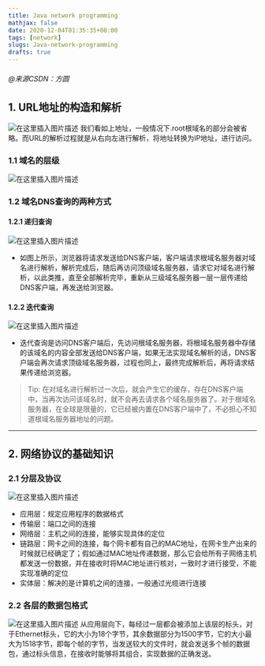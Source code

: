 ```yaml
---
title: Java network programming
mathjax: false
date: 2020-12-04T01:35:35+08:00
tags: [network]
slugs: Java-network-programming
drafts: true
---
```


###### @来源CSDN：方圆

## 1. URL地址的构造和解析

![在这里插入图片描述](https://cdn.kayleh.top/gh/kayleh/cdn2/IO/Java网络编程/20200719222030510.png)
我们看如上地址，一般情况下.root根域名的部分会被省略。而URL的解析过程就是从右向左进行解析，将地址转换为IP地址，进行访问。

### 1.1 域名的层级

![在这里插入图片描述](https://cdn.kayleh.top/gh/kayleh/cdn2/IO/Java网络编程/20200719222140239.png)

### 1.2 域名DNS查询的两种方式

#### 1.2.1 递归查询

![在这里插入图片描述](https://cdn.kayleh.top/gh/kayleh/cdn2/IO/Java网络编程/20200719222304793.png)

- 如图上所示，浏览器将请求发送给DNS客户端，客户端请求根域名服务器对域名进行解析，解析完成后，随后再访问顶级域名服务器，请求它对域名进行解析，以此类推，直至全部解析完毕，重新从三级域名服务器一层一层传递给DNS客户端，再发送给浏览器。

#### 1.2.2 迭代查询

![在这里插入图片描述](https://cdn.kayleh.top/gh/kayleh/cdn2/IO/Java网络编程/2020071922260859.png)

- 迭代查询是访问DNS客户端后，先访问根域名服务器，将根域名服务器中存储的该域名的内容全部发送给DNS客户端，如果无法实现域名解析的话，DNS客户端会再次请求顶级域名服务器，过程也同上，最终完成解析后，再将请求结果传递给浏览器。

> Tip: 在对域名进行解析过一次后，就会产生它的缓存，存在DNS客户端中，当再次访问该域名时，就不会再去请求各个域名服务器了。对于根域名服务器，在全球是限量的，它已经被内置在DNS客户端中了，不必担心不知道根域名服务器地址的问题。

------

## 2. 网络协议的基础知识

### 2.1 分层及协议

![在这里插入图片描述](https://cdn.kayleh.top/gh/kayleh/cdn2/IO/Java网络编程/2020071922320757.png)

- 应用层：规定应用程序的数据格式
- 传输层：端口之间的连接
- 网络层：主机之间的连接，能够实现具体的定位
- 链路层：网卡之间的连接，每个网卡都有自己的MAC地址，在网卡生产出来的时候就已经确定了；假如通过MAC地址传递数据，那么它会给所有子网络主机都发送一份数据，并在接收时将MAC地址进行核对，一致时才进行接受，不能实现准确的定位
- 实体层：解决的是计算机之间的连接，一般通过光缆进行连接

### 2.2 各层的数据包格式

![在这里插入图片描述](https://cdn.kayleh.top/gh/kayleh/cdn2/IO/Java网络编程/20200719223925329.png)
从应用层向下，每经过一层都会被添加上该层的标头，对于Ethernet标头，它的大小为18个字节，其余数据部分为1500字节，它的大小最大为1518字节，即每个帧的字节，当发送较大的文件时，就会发送多个帧的数据包，通过标头信息，在接收时能够将其组合，实现数据的正确发送。
